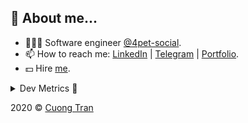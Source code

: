 ## 🦄 About me...

- 🧑🏻‍💻 Software engineer [@4pet-social](https://github.com/4pet-social).
- 📫 How to reach me: [LinkedIn](https://linkedin.com/in/103cuong) | [Telegram](https://t.me/cuong103) | [Portfolio](https://103cuong.github.io/).
- 💵 Hire [me](mailto:103cuong@gmail.com).

<details><summary>Dev Metrics 💅</summary>

<!--START_SECTION:waka-->
![Profile Views](http://img.shields.io/badge/Profile%20Views-16-blue)

![Lines of code](https://img.shields.io/badge/From%20Hello%20World%20I%27ve%20Written-16.1%20million%20lines%20of%20code-blue)

**🐱 My Github Data** 

> 🏆 2,469 Contributions in the Year 2020
 > 
> 📦 497.0 kB Used in Github's Storage 
 > 
> 💼 Opted to Hire
 > 
> 📜 154 Public Repositories
 > 
> 🔑 0 Private Repository 
 > 
**I'm a Night 🦉** 

```text
🌞 Morning    51 commits     ███░░░░░░░░░░░░░░░░░░░░░░   11.64% 
🌆 Daytime    140 commits    ████████░░░░░░░░░░░░░░░░░   31.96% 
🌃 Evening    152 commits    ████████░░░░░░░░░░░░░░░░░   34.7% 
🌙 Night      95 commits     █████░░░░░░░░░░░░░░░░░░░░   21.69%

```
📅 **I'm Most Productive on Thursday** 

```text
Monday       59 commits     ███░░░░░░░░░░░░░░░░░░░░░░   13.47% 
Tuesday      61 commits     ███░░░░░░░░░░░░░░░░░░░░░░   13.93% 
Wednesday    57 commits     ███░░░░░░░░░░░░░░░░░░░░░░   13.01% 
Thursday     79 commits     ████░░░░░░░░░░░░░░░░░░░░░   18.04% 
Friday       66 commits     ███░░░░░░░░░░░░░░░░░░░░░░   15.07% 
Saturday     52 commits     ███░░░░░░░░░░░░░░░░░░░░░░   11.87% 
Sunday       64 commits     ███░░░░░░░░░░░░░░░░░░░░░░   14.61%

```


📊 **This Week I Spent My Time On** 

```text
⌚︎ Time Zone: Asia/Ho_Chi_Minh

💬 Programming Languages: 
TypeScript               20 hrs 24 mins      █████████████░░░░░░░░░░░░   53.13% 
JSON                     6 hrs 11 mins       ████░░░░░░░░░░░░░░░░░░░░░   16.14% 
YAML                     4 hrs 21 mins       ██░░░░░░░░░░░░░░░░░░░░░░░   11.35% 
JavaScript               3 hrs 13 mins       ██░░░░░░░░░░░░░░░░░░░░░░░   8.4% 
Markdown                 1 hr 29 mins        █░░░░░░░░░░░░░░░░░░░░░░░░   3.88%

🔥 Editors: 
WebStorm                 26 hrs 7 mins       █████████████████░░░░░░░░   68.04% 
VS Code                  12 hrs 16 mins      ████████░░░░░░░░░░░░░░░░░   31.96%

```

**I Mostly Code in TypeScript** 

```text
TypeScript               52 repos            █████████████░░░░░░░░░░░░   53.06% 
Go                       18 repos            ████░░░░░░░░░░░░░░░░░░░░░   18.37% 
JavaScript               17 repos            ████░░░░░░░░░░░░░░░░░░░░░   17.35% 
Shell                    3 repos             ░░░░░░░░░░░░░░░░░░░░░░░░░   3.06% 
Dart                     2 repos             ░░░░░░░░░░░░░░░░░░░░░░░░░   2.04%

```



<!--END_SECTION:waka-->
</details>

2020 © [Cuong Tran](https://github.com/103cuong)
